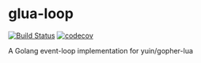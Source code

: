 # glua-loop

[![Build Status](https://travis-ci.com/ppacher/glua-loop.svg?branch=master)](https://travis-ci.com/ppacher/glua-loop)
[![codecov](https://codecov.io/gh/ppacher/glua-loop/branch/master/graph/badge.svg)](https://codecov.io/gh/ppacher/glua-loop)


A Golang event-loop implementation for yuin/gopher-lua
